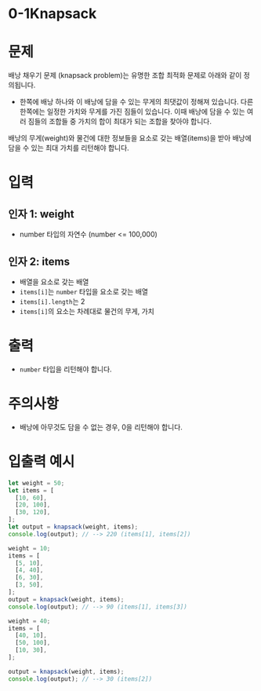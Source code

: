 # 0-1Knapsack
# 문제
배낭 채우기 문제 (knapsack problem)는 유명한 조합 최적화 문제로 아래와 같이 정의됩니다.

- 한쪽에 배낭 하나와 이 배낭에 담을 수 있는 무게의 최댓값이 정해져 있습니다. 다른 한쪽에는 일정한 가치와 무게를 가진 짐들이 있습니다. 이때 배낭에 담을 수 있는 여러 짐들의 조합들 중 가치의 합이 최대가 되는 조합을 찾아야 합니다.

배낭의 무게(weight)와 물건에 대한 정보들을 요소로 갖는 배열(items)을 받아 배낭에 담을 수 있는 최대 가치를 리턴해야 합니다.

# 입력
## 인자 1: weight
- number 타입의 자연수 (number <= 100,000)

## 인자 2: items
- 배열을 요소로 갖는 배열
- `items[i]`는 `number` 타입을 요소로 갖는 배열
- `items[i].length`는 2
- `items[i]`의 요소는 차례대로 물건의 무게, 가치

# 출력
- `number` 타입을 리턴해야 합니다.

# 주의사항
- 배낭에 아무것도 담을 수 없는 경우, 0을 리턴해야 합니다.

# 입출력 예시
```javascript
let weight = 50;
let items = [
  [10, 60],
  [20, 100],
  [30, 120],
];
let output = knapsack(weight, items);
console.log(output); // --> 220 (items[1], items[2])

weight = 10;
items = [
  [5, 10],
  [4, 40],
  [6, 30],
  [3, 50],
];
output = knapsack(weight, items);
console.log(output); // --> 90 (items[1], items[3])

weight = 40;
items = [
  [40, 10],
  [50, 100],
  [10, 30],
];

output = knapsack(weight, items);
console.log(output); // --> 30 (items[2])
```
